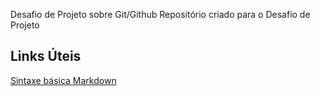Desafio de Projeto sobre Git/Github
Repositório criado para o Desafio de Projeto


## Links Úteis
[Sintaxe básica Markdown](https://www.markdownguide.org/)
